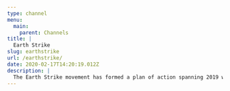 ```yaml
---
type: channel
menu:
  main:
    parent: Channels
title: |
  Earth Strike
slug: earthstrike
url: /earthstrike/
date: 2020-02-17T14:20:19.012Z
description: |
  The Earth Strike movement has formed a plan of action spanning 2019 with four primary international events.<br/> **Jan 15** Earth Strike Kickoff Protest<br/> **Apr 27** Halfway Earth Day Protest<br/> **Aug 1** Final Pre-Strike Protest<br/> **Sep 27** Earth Strike!
---
```

